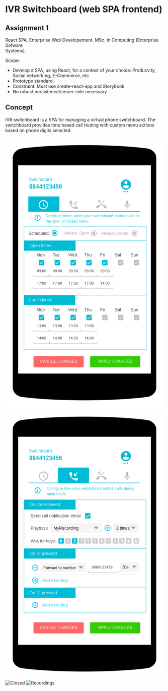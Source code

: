 # IVR Switchboard (web SPA frontend)

## Assignment 1
React SPA. Enterprise Web Developement. MSc. in Computing (Enterprise Sofware	
Systems). 

Scope: 
- Develop a SPA, using React, for a context of your choice:
  Producvity, Social networking, E-Commerce, etc	
- Prototype standard.	
- Constraint: Must use create-react-app and Storybook
- No robust persistence/server-side necessary


## Concept
IVR switchboard is a SPA for managing a virtual phone switchboard. The switchboard provides time based call routing with custom menu actions based on phone digits selected. 


![Time](wireframe/times.png "Times")
![Open](wireframe/open.png "Open")
![Closed](wireframe/closed.png "Closed")
![Recordings](wireframe/recordings.png "Recordings")

